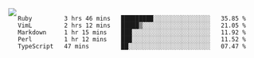 

<a href="https://github.com/anuraghazra/github-readme-stats">
  <img align="left" src="https://github-readme-stats.vercel.app/api?username=kfly8&count_private=true&show_icons=true&theme=calm" />
</a>


<!--START_SECTION:waka-->
```text
Ruby         3 hrs 46 mins   █████████░░░░░░░░░░░░░░░░   35.85 % 
VimL         2 hrs 12 mins   █████▒░░░░░░░░░░░░░░░░░░░   21.05 % 
Markdown     1 hr 15 mins    ███░░░░░░░░░░░░░░░░░░░░░░   11.92 % 
Perl         1 hr 12 mins    ███░░░░░░░░░░░░░░░░░░░░░░   11.52 % 
TypeScript   47 mins         ██░░░░░░░░░░░░░░░░░░░░░░░   07.47 % 
```
<!--END_SECTION:waka-->
